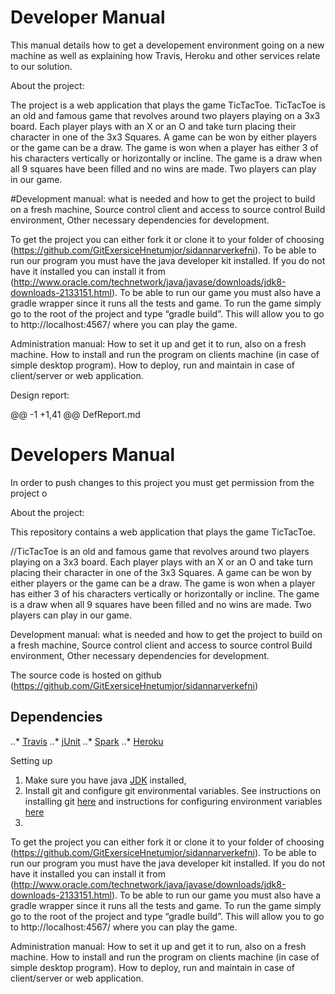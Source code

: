 # Developer Manual
This manual details how to get a developement environment going on a new machine as well as explaining how Travis, Heroku and other services relate to our solution.







About the project:

The project is a web application that plays the game TicTacToe. TicTacToe is an old and famous game that revolves around two players playing on a 3x3 board. Each player plays with an X or an O and take turn placing their character in one of the 3x3 Squares. A game can be won by either players or the game can be a draw. The game is won when a player has either 3 of his characters vertically or horizontally or incline. The game is a draw when all 9 squares have been filled and no wins are made. Two players can play in our game.


#Development manual: 
what is needed and how to get the project to
build on a fresh machine, Source control client and access to source
control Build environment, Other necessary dependencies for
development.




To get the project you can either fork it or clone it to your folder of choosing (https://github.com/GitExersiceHnetumjor/sidannarverkefni). To be able to run our program you must have the java developer kit installed. If you do not have it installed you can install it from (http://www.oracle.com/technetwork/java/javase/downloads/jdk8-downloads-2133151.html). To be able to run our game you must also have a gradle wrapper since it runs all the tests and game. To run the game simply go to the root of the project and type “gradle build”. This will allow you to go to http://localhost:4567/ where you can play the game. 

Administration manual: How to set it up and get it to run, also on a
fresh machine. How to install and run the program on clients machine
(in case of simple desktop program). How to deploy, run and maintain
in case of client/server or web application.

Design report:


@@ -1 +1,41 @@
DefReport.md


# Developers Manual

In order to push changes to this project you must get permission from the project o


About the project:

This repository contains a web application that plays the game TicTacToe. 

//TicTacToe is an old and famous game that revolves around two players playing on a 3x3 board. Each player plays with an X or an O and take turn placing their character in one of the 3x3 Squares. A game can be won by either players or the game can be a draw. The game is won when a player has either 3 of his characters vertically or horizontally or incline. The game is a draw when all 9 squares have been filled and no wins are made. Two players can play in our game.

Development manual: 
what is needed and how to get the project to
build on a fresh machine, Source control client and access to source
control Build environment, Other necessary dependencies for
development.

The source code is hosted on github
	(https://github.com/GitExersiceHnetumjor/sidannarverkefni)

## Dependencies
..* [Travis](http://travis-ci.org)
..* [jUnit](http://junit.org/junit5/)
..* [Spark](http://sparkjava.com/)
..* [Heroku](http://heroku.com)


Setting up
1. Make sure you have java [JDK](http://www.oracle.com/technetwork/java/javase/downloads/jdk8-downloads-2133151.html) installed,
2. Install git and configure git environmental variables. See instructions on installing git [here](https://help.github.com/articles/set-up-git/) and instructions for configuring environment variables [here](http://www.chambaud.com/2013/07/08/adding-git-to-path-when-using-github-for-windows/)
3.   

To get the project you can either fork it or clone it to your folder of choosing (https://github.com/GitExersiceHnetumjor/sidannarverkefni). To be able to run our program you must have the java developer kit installed. If you do not have it installed you can install it from (http://www.oracle.com/technetwork/java/javase/downloads/jdk8-downloads-2133151.html). To be able to run our game you must also have a gradle wrapper since it runs all the tests and game. To run the game simply go to the root of the project and type “gradle build”. This will allow you to go to http://localhost:4567/ where you can play the game. 

Administration manual: How to set it up and get it to run, also on a
fresh machine. How to install and run the program on clients machine
(in case of simple desktop program). How to deploy, run and maintain
in case of client/server or web application.